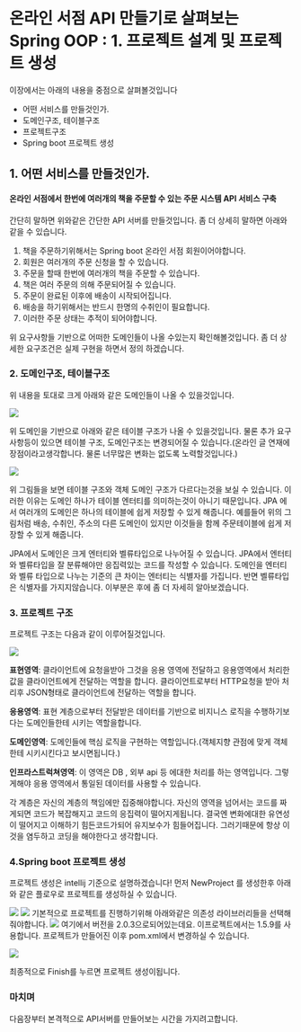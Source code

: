 # 온라인 서점 API 만들기로 살펴보는 Spring OOP : 1. 프로젝트 설계 및 프로젝트 생성

이장에서는 아래의 내용을 중점으로 살펴볼것입니다
* 어떤 서비스를 만들것인가.
* 도메인구조, 테이블구조
* 프로젝트구조
* Spring boot 프로젝트 생성

## 1. 어떤 서비스를 만들것인가.
#### 온라인 서점에서 한번에 여러개의 책을 주문할 수 있는 주문 시스템 API 서비스 구축
간단히 말하면 위와같은 간단한 API 서버를 만들것입니다. 좀 더 상세히 말하면 아래와 같을 수 있습니다.
1. 책을 주문하기위해서는 Spring boot 온라인 서점 회원이어야합니다.
2. 회원은 여러개의 주문 신청을 할 수 있습니다.
3. 주문을 할때 한번에 여러개의 책을 주문할 수 있습니다.
4. 책은 여러 주문의 의해 주문되어질 수 있습니다.
5. 주문이 완료된 이후에 배송이 시작되어집니다.
6. 배송을 하기위해서는 반드시 한명의 수취인이 필요합니다.
7. 이러한 주문 상태는 추적이 되어야합니다.

위 요구사항들 기반으로 어떠한 도메인들이 나올 수있는지 확인해볼것입니다. 좀 더 상세한 요구조건은 실제 구현을 하면서 정의 하겠습니다.


### 2. 도메인구조, 테이블구조

위 내용을 토대로 크게 아래와 같은 도메인들이 나올 수 있을것입니다.

![](https://i.imgur.com/HQ5kFIO.png)

위 도메인을 기반으로 아래와 같은 테이블 구조가 나올 수 있을것입니다. 물론 추가 요구사항등이 있으면 테이블 구조, 도메인구조는 변경되어질 수 있습니다.(온라인 글 연재에 장점이라고생각합니다. 물론 너무많은 변화는 없도록 노력할것입니다.)

![](https://i.imgur.com/fhDMa1c.png)

위 그림들을 보면 테이블 구조와 객체 도메인 구조가 다르다는것을 보실 수 있습니다. 이러한 이유는 도메인 하나가 테이블 엔터티를 의미하는것이 아니기 때문입니다. JPA 에서 여러개의 도메인은 하나의 테이블에 쉽게 저장할 수 있게 해줍니다. 예를들어 위의 그림처럼 배송, 수취인, 주소의 다른 도메인이 있지만 이것들을 함께 주문테이블에 쉽게 저장할 수 있게 해줍니다.

JPA에서 도메인은 크게 엔터티와 벨류타입으로 나누어질 수 있습니다. JPA에서 엔터티와 벨류타입을 잘 분류해야만 응집력있는 코드를 작성할 수 있습니다. 도메인을 엔터티와 벨류 타입으로 나누는 기준의 큰 차이는 엔터티는 식별자를 가집니다. 반면 벨류타입은 식별자를 가지지않습니다. 이부분은 후에 좀 더 자세히 알아보겠습니다. 



### 3. 프로젝트 구조
프로젝트 구조는 다음과 같이 이루어질것입니다.

![](https://i.imgur.com/gkCTUtC.png)

**표현영역**: 클라이언트에 요청을받아 그것을 응용 영역에 전달하고 응용영역에서 처리한값을 클라이언트에게 전달하는 역할을 합니다. 클라이언트로부터 HTTP요청을 받아 처리후 JSON형태로 클라이언트에 전달하는 역할을 합니다.

**응용영역**: 표현 계층으로부터 전달받은 데이터를 기반으로 비지니스 로직을 수행하기보다는 도메인들한테 시키는 역할을합니다.

**도메인영역**: 도메인들에 핵심 로직을 구현하는 역할입니다.(객체지향 관점에 맞게 객체한테 시키시킨다고 보시면됩니다.)

**인프라스트럭쳐영역**: 이 영역은 DB , 외부 api 등 에대한 처리를 하는 영역입니다. 그렇게해야 응용 영역에서 통일된 데이터를 사용할 수 있습니다.


각 계층은 자신의 계층의 책임에만 집중해야합니다. 자신의 영역을 넘어서는 코드를 짜게되면 코드가 복잡해지고 코드의 응집력이 떨어지게됩니다. 결국엔 변화에대한 유연성이 떨어지고 이해하기 힘든코드가되어 유지보수가 힘들어집니다. 그러기때문에 항상 이것을 염두하고 코딩을 해야한다고 생각합니다.


### 4.Spring boot 프로젝트 생성
프로젝트 생성은 intellij 기준으로 설명하겠습니다!
먼저 NewProject 를 생성한후 아래와 같은 플로우로 프로젝트를 생성하실 수 있습니다.


![](https://i.imgur.com/U8e5Hsz.png)
![](https://i.imgur.com/zSi623M.png)
기본적으로 프로젝트를 진행하기위해 아래와같은 의존성 라이브러리들을 선택해줘야합니다.
![](https://i.imgur.com/ZX16NBf.png)
여기에서 버전을 2.0.3으로되어있는데요. 이프로젝트에서는 1.5.9를 사용합니다. 프로젝트가 만들어진 이후 pom.xml에서 변경하실 수 있습니다.

![](https://i.imgur.com/6Kk0Bj9.png)

최종적으로 Finish를 누르면 프로젝트 생성이됩니다. 

### 마치며
다음장부터 본격적으로 API서버를 만들어보는 시간을 가지려고합니다. 